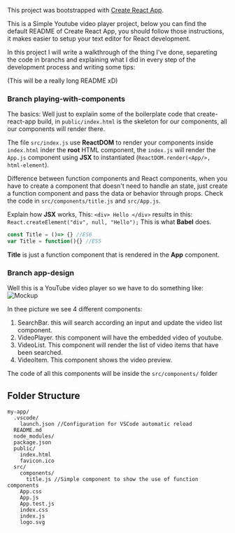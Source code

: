 This project was bootstrapped with [Create React App](https://github.com/facebookincubator/create-react-app).

This is a Simple Youtube video player project, below you can find the default README of Create React App, you should follow those instructions, it makes easier to setup your text editor for React development.

In this project I will write a walkthrough of the thing I've done, separeting the code in branchs and explaining what I did in every step of the development process and writing some tips:

(This will be a really long README xD)

### Branch playing-with-components

The basics: Well just to explaiin some of the boilerplate code that create-react-app build, in `public/index.html` is the skeleton for our components, all our components will render there. 

The file `src/index.js` use **ReactDOM** to render your components inside `index.html` inder the **root** HTML component, the `index.js` will render the `App.js` component using **JSX** to instantiated (`ReactDOM.render(<App/>, html-element`). 

Difference between function components and React components, when you have to create a component that doesn't need to handle an state, just create a function component and pass the data or behavior through props. Check the code in `src/components/title.js` and `src/App.js`. 

Explain how **JSX** works, This: `<div> Hello </div>` results in this: `React.createElement("div", null, "Hello");` This is what **Babel** does.

```js
const Title = ()=> {} //ES6
var Title = function(){} //ES5
```

**Title** is just a function component that is rendered in the **App** component.

### Branch app-design
Well this is a YouTube video player so we have to do something like: ![Mockup](https://i.imgur.com/bc96U33.png)

In thee picture we see 4 different components:

1. SearchBar. this will search according an input and update the video list component.
2. VideoPlayer. this component will have the embedded video of youtube.
3. VideoList. This component will render the list of video items that have been searched.
4. VideoItem. This component shows the video preview.

The code of all this components will be inside the `src/components/` folder

## Folder Structure

```
my-app/
  .vscode/
    launch.json //Configuration for VSCode automatic reload
  README.md
  node_modules/
  package.json
  public/
    index.html
    favicon.ico
  src/
    components/
      title.js //Simple component to show the use of function components
    App.css
    App.js
    App.test.js
    index.css
    index.js
    logo.svg
```
